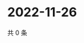 # 2022-11-26

共 0 条

<!-- BEGIN WEIBO -->
<!-- 最后更新时间 Sat Nov 26 2022 12:18:08 GMT+0800 (China Standard Time) -->

<!-- END WEIBO -->
